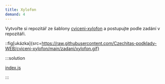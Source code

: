 ```yaml
---
title: Xylofon
demand: 4
---
```


Vytvořte si repozitář ze šablony [cviceni-xylofon](https://github.com/Czechitas-podklady-WEB/cviceni-xylofon) a postupujte podle zadání v repozitáři.

::fig[ukázka]{src=https://raw.githubusercontent.com/Czechitas-podklady-WEB/cviceni-xylofon/main/zadani/xylofon.gif}

:::solution

[index.js](https://github.com/Czechitas-podklady-WEB/cviceni-xylofon/blob/reseni/index.js)

:::
